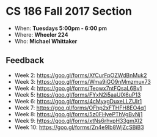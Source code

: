 # CS 186 Fall 2017 Section
- When: **Tuesdays 5:00pm - 6:00 pm**
- Where: **Wheeler 224**
- Who: **Michael Whittaker**

## Feedback
- Week 2: https://goo.gl/forms/XfCurFpOZWdBnMuk2
- Week 3: https://goo.gl/forms/Wma9iGO9nMmzmux73
- Week 4: https://goo.gl/forms/Teowx7ntFQsaL6Bv1
- Week 5: https://goo.gl/forms/FYxN2i5aaUlX6uP13
- Week 6: https://goo.gl/forms/4cMyxgDuxeLLZUIr1
- Week 7: https://goo.gl/forms/OFhp2xFTHFH8EO4q1
- Week 8: https://goo.gl/forms/5z0FHyePThVgBvNj1
- Week 9: https://goo.gl/forms/xtNs6rhvpH33gmXl2
- Week 10: https://goo.gl/forms/Zn4e9Ib8WjZcSBiB3
